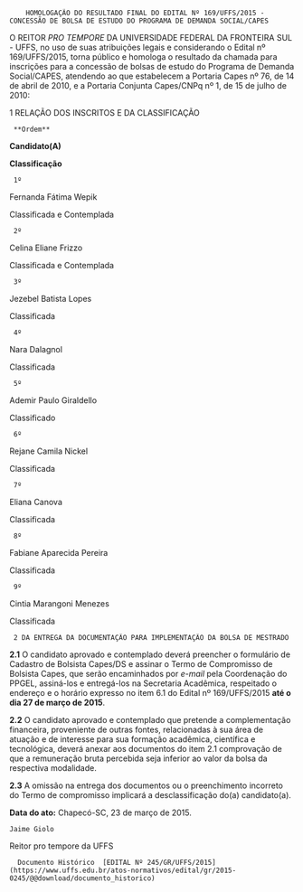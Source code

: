        HOMOLOGAÇÃO DO RESULTADO FINAL DO EDITAL Nº 169/UFFS/2015 - CONCESSÃO DE BOLSA DE ESTUDO DO PROGRAMA DE DEMANDA SOCIAL/CAPES  

 

 O REITOR *PRO TEMPORE* DA UNIVERSIDADE FEDERAL DA FRONTEIRA SUL - UFFS, no uso de suas atribuições legais e considerando o Edital nº 169/UFFS/2015, torna público e homologa o resultado da chamada para inscrições para a concessão de bolsas de estudo do Programa de Demanda Social/CAPES, atendendo ao que estabelecem a Portaria Capes nº 76, de 14 de abril de 2010, e a Portaria Conjunta Capes/CNPq nº 1, de 15 de julho de 2010:

 1 RELAÇÃO DOS INSCRITOS E DA CLASSIFICAÇÃO

     **Ordem**

   **Candidato(A)**

   **Classificação**

     1º

   Fernanda Fátima Wepik

   Classificada e Contemplada

     2º

   Celina Eliane Frizzo

   Classificada e Contemplada

     3º

   Jezebel Batista Lopes

   Classificada 

     4º

   Nara Dalagnol

   Classificada

     5º

   Ademir Paulo Giraldello

   Classificado

     6º

   Rejane Camila Nickel

   Classificada

     7º

   Eliana Canova

   Classificada 

     8º

   Fabiane Aparecida Pereira

   Classificada 

     9º

   Cintia Marangoni Menezes

   Classificada 

     2 DA ENTREGA DA DOCUMENTAÇÃO PARA IMPLEMENTAÇÃO DA BOLSA DE MESTRADO

 **2.1** O candidato aprovado e contemplado deverá preencher o formulário de Cadastro de Bolsista Capes/DS e assinar o Termo de Compromisso de Bolsista Capes, que serão encaminhados por *e-mail* pela Coordenação do PPGEL, assiná-los e entregá-los na Secretaria Acadêmica, respeitado o endereço e o horário expresso no item 6.1 do Edital nº 169/UFFS/2015 **até o dia 27 de março de 2015**.

 **2.2** O candidato aprovado e contemplado que pretende a complementação financeira, proveniente de outras fontes, relacionadas à sua área de atuação e de interesse para sua formação acadêmica, científica e tecnológica, deverá anexar aos documentos do item 2.1 comprovação de que a remuneração bruta percebida seja inferior ao valor da bolsa da respectiva modalidade.

 **2.3** A omissão na entrega dos documentos ou o preenchimento incorreto do Termo de compromisso implicará a desclassificação do(a) candidato(a).

  

   **Data do ato:** Chapecó-SC, 23 de março de 2015.   
 

    Jaime Giolo   
 Reitor pro tempore da UFFS 

      Documento Histórico  [EDITAL Nº 245/GR/UFFS/2015](https://www.uffs.edu.br/atos-normativos/edital/gr/2015-0245/@@download/documento_historico)     
      